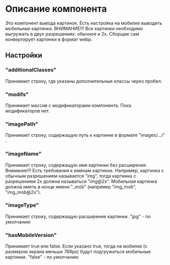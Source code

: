 # Описание компонента

Это компонент вывода картинок. Есть настройка на мобилке выводить мобильные картинки.
ВНИМАНИЕ!!!
Все картинки необходимо выгружать в двух разрешениях: обычное и 2x.
Сборщик сам конвертирует картинки в формат webp.

## Настройки

### "additionalClasses"

Принимает строку, где указаны дополнительные классы через пробел.

### "modifs"

Принимает массив с модификаторами компонента.
Пока модификаторов нет.

### "imagePath"

Принимает строку, содержащую путь к картинке в формате "images/.../" .

### "imageName"

Принимает строку, содержащую имя картинки без расширения.
Внимание!!!
Есть требования к именам картинок.
Например, картинка с обычным разрешением называется "img", тогда картинка с разрешением 2х должна называться "img@2x".
Мобильная картинка должна иметь в конце имени "\_mob" (например "img_mob", "img_mob@2x").

### "imageType"

Принимает строку, содержащую расширение картинки.
"jpg" - по умолчанию

### "hasMobileVersion"

Принимает true или false. Если указано true, тогда на мобилке (с размером экрана меньше 768px) будут подгружаться мобильные картинки.
"false" - по умолчанию
